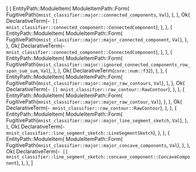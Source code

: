 [
    (
        EntityPath::ModuleItem(
            ModuleItemPath::Form(
                FugitivePath(`mnist_classifier::major::connected_components`, `Val`),
            ),
        ),
        Ok(
            DeclarativeTerm(`~ [] mnist_classifier::connected_component::ConnectedComponent`),
        ),
    ),
    (
        EntityPath::ModuleItem(
            ModuleItemPath::Form(
                FugitivePath(`mnist_classifier::major::major_connected_component`, `Val`),
            ),
        ),
        Ok(
            DeclarativeTerm(`~ mnist_classifier::connected_component::ConnectedComponent`),
        ),
    ),
    (
        EntityPath::ModuleItem(
            ModuleItemPath::Form(
                FugitivePath(`mnist_classifier::major::ignored_connected_components_row_span_sum_sum`, `Val`),
            ),
        ),
        Ok(
            DeclarativeTerm(`core::num::f32`),
        ),
    ),
    (
        EntityPath::ModuleItem(
            ModuleItemPath::Form(
                FugitivePath(`mnist_classifier::major::major_raw_contours`, `Val`),
            ),
        ),
        Ok(
            DeclarativeTerm(`~ [] mnist_classifier::raw_contour::RawContour`),
        ),
    ),
    (
        EntityPath::ModuleItem(
            ModuleItemPath::Form(
                FugitivePath(`mnist_classifier::major::major_raw_contour`, `Val`),
            ),
        ),
        Ok(
            DeclarativeTerm(`~ mnist_classifier::raw_contour::RawContour`),
        ),
    ),
    (
        EntityPath::ModuleItem(
            ModuleItemPath::Form(
                FugitivePath(`mnist_classifier::major::major_line_segment_sketch`, `Val`),
            ),
        ),
        Ok(
            DeclarativeTerm(`~ mnist_classifier::line_segment_sketch::LineSegmentSketch`),
        ),
    ),
    (
        EntityPath::ModuleItem(
            ModuleItemPath::Form(
                FugitivePath(`mnist_classifier::major::major_concave_components`, `Val`),
            ),
        ),
        Ok(
            DeclarativeTerm(`~ [] mnist_classifier::line_segment_sketch::concave_component::ConcaveComponent`),
        ),
    ),
]